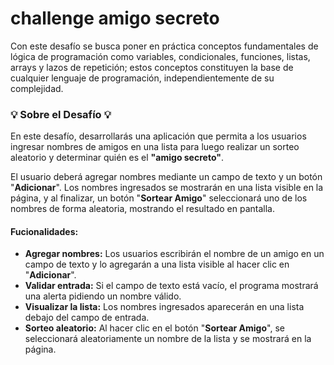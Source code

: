 # challenge amigo secreto
Con este desafío se busca poner en práctica conceptos fundamentales de lógica de programación como variables, condicionales, funciones, listas, arrays y lazos de repetición; estos conceptos constituyen la base de cualquier lenguaje de programación, independientemente de su complejidad.

### 💡 Sobre el Desafío 💡

En este desafío, desarrollarás una aplicación que permita a los usuarios ingresar nombres de amigos en una lista para luego realizar un sorteo aleatorio y determinar quién es el **"amigo secreto"**.

El usuario deberá agregar nombres mediante un campo de texto y un botón "**Adicionar**". Los nombres ingresados se mostrarán en una lista visible en la página, y al finalizar, un botón "**Sortear Amigo**" seleccionará uno de los nombres de forma aleatoria, mostrando el resultado en pantalla.


#### Fucionalidades:
- **Agregar nombres:** Los usuarios escribirán el nombre de un amigo en un campo de texto y lo agregarán a una lista visible al hacer clic en "**Adicionar**".
- **Validar entrada:** Si el campo de texto está vacío, el programa mostrará una alerta pidiendo un nombre válido.
- **Visualizar la lista:** Los nombres ingresados aparecerán en una lista debajo del campo de entrada.
- **Sorteo aleatorio:** Al hacer clic en el botón "**Sortear Amigo**", se seleccionará aleatoriamente un nombre de la lista y se mostrará en la página.

